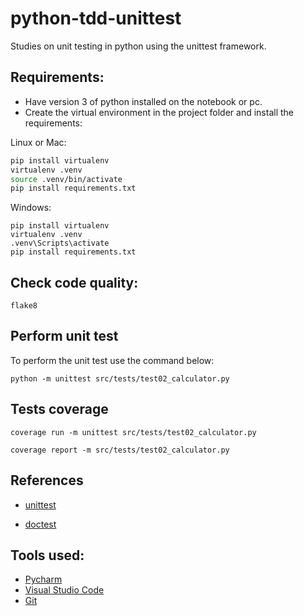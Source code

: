 # python-tdd-unittest

Studies on unit testing in python using the unittest framework.

## Requirements:
- Have version 3 of python installed on the notebook or pc.
- Create the virtual environment in the project folder and install the requirements:

Linux or Mac:

``` bash
pip install virtualenv
virtualenv .venv
source .venv/bin/activate
pip install requirements.txt
```

Windows:

``` console
pip install virtualenv
virtualenv .venv
.venv\Scripts\activate
pip install requirements.txt
```
## Check code quality:
```console
flake8
```

## Perform unit test
To perform the unit test use the command below:

```console
python -m unittest src/tests/test02_calculator.py
```

## Tests coverage

```console
coverage run -m unittest src/tests/test02_calculator.py

```

```console
coverage report -m src/tests/test02_calculator.py
```


## References

- [unittest](https://docs.python.org/3/library/unittest.html)

- [doctest](https://docs.python.org/3/library/doctest.html)

## Tools used:

- [Pycharm](https://www.jetbrains.com/help/pycharm/installation-guide.html)
- [Visual Studio Code](https://code.visualstudio.com/)
- [Git](https://git-scm.com/)

